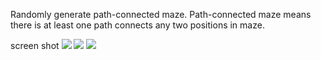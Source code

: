 Randomly generate path-connected maze. Path-connected maze means there is
at least one path connects any two positions in maze.

screen shot
![](MazeGameSolveAssets/fig/screen_shot1.png)
![](MazeGameSolveAssets/fig/screen_shot2.png)
![](MazeGameSolveAssets/fig/screen_shot3.png)
